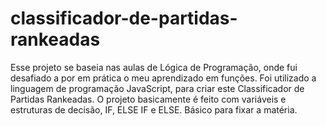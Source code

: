 # classificador-de-partidas-rankeadas
Esse projeto se baseia nas aulas de Lógica de Programação, onde fui desafiado a por em prática o meu aprendizado em funções. Foi utilizado a linguagem de programação JavaScript, para criar este Classificador de Partidas Rankeadas. O projeto basicamente é feito com variáveis e estruturas de decisão, IF, ELSE IF e ELSE. Básico para fixar a matéria.
